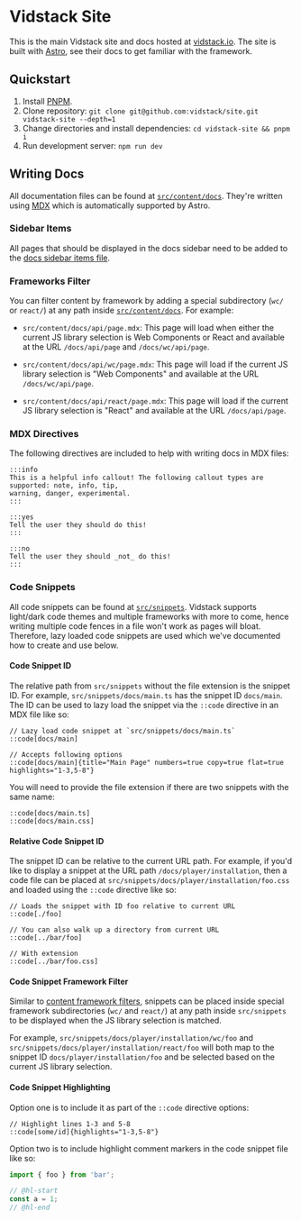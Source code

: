 # Vidstack Site

This is the main Vidstack site and docs hosted at [vidstack.io][vidstack]. The site is built with
[Astro][astro], see their docs to get familiar with the framework.

## Quickstart

1. Install [PNPM][pnpm].
2. Clone repository: `git clone git@github.com:vidstack/site.git vidstack-site --depth=1`
3. Change directories and install dependencies: `cd vidstack-site && pnpm i`
4. Run development server: `npm run dev`

## Writing Docs

All documentation files can be found at [`src/content/docs`][content-docs]. They're written
using [MDX][astro-mdx] which is automatically supported by Astro.

### Sidebar Items

All pages that should be displayed in the docs sidebar need to be added to
the [docs sidebar items file][docs-sidebar-file].

### Frameworks Filter

You can filter content by framework by adding a special subdirectory (`wc/` or `react/`) at any path
inside [`src/content/docs`][content-docs]. For example:

- `src/content/docs/api/page.mdx`: This page will load when either the current JS library selection is
  Web Components or React and available at the URL `/docs/api/page` and `/docs/wc/api/page`.

- `src/content/docs/api/wc/page.mdx`: This page will load if the current JS library selection is
  "Web Components" and available at the URL `/docs/wc/api/page`.

- `src/content/docs/api/react/page.mdx`: This page will load if the current JS library selection is
  "React" and available at the URL `/docs/api/page`.

### MDX Directives

The following directives are included to help with writing docs in MDX files:

```mdx
:::info
This is a helpful info callout! The following callout types are supported: note, info, tip,
warning, danger, experimental.
:::

:::yes
Tell the user they should do this!
:::

:::no
Tell the user they should _not_ do this!
:::
```

### Code Snippets

All code snippets can be found at [`src/snippets`][code-snippets]. Vidstack supports
light/dark code themes and multiple frameworks with more to come, hence writing multiple code fences
in a file won't work as pages will bloat. Therefore, lazy loaded code snippets are used which we've
documented how to create and use below.

#### Code Snippet ID

The relative path from `src/snippets` without the file extension is the snippet ID. For example,
`src/snippets/docs/main.ts` has the snippet ID `docs/main`. The ID can be used to lazy load
the snippet via the `::code` directive in an MDX file like so:

```mdx
// Lazy load code snippet at `src/snippets/docs/main.ts`
::code[docs/main]

// Accepts following options
::code[docs/main]{title="Main Page" numbers=true copy=true flat=true highlights="1-3,5-8"}
```

You will need to provide the file extension if there are two snippets with the same name:

```mdx
::code[docs/main.ts]
::code[docs/main.css]
```

#### Relative Code Snippet ID

The snippet ID can be relative to the current URL path. For example, if you'd like to display a
snippet at the URL path `/docs/player/installation`, then a code file can be placed at
`src/snippets/docs/player/installation/foo.css` and loaded using the `::code` directive like so:

```mdx
// Loads the snippet with ID foo relative to current URL
::code[./foo]

// You can also walk up a directory from current URL
::code[../bar/foo]

// With extension
::code[../bar/foo.css]
```

#### Code Snippet Framework Filter

Similar to [content framework filters](#frameworks-filter), snippets can be placed inside
special framework subdirectories (`wc/` and `react/`) at any path inside `src/snippets` to be
displayed when the JS library selection is matched.

For example, `src/snippets/docs/player/installation/wc/foo` and
`src/snippets/docs/player/installation/react/foo` will both map to the snippet ID
`docs/player/installation/foo` and be selected based on the current JS library selection.

#### Code Snippet Highlighting

Option one is to include it as part of the `::code` directive options:

```mdx
// Highlight lines 1-3 and 5-8
::code[some/id]{highlights="1-3,5-8"}
```

Option two is to include highlight comment markers in the code snippet file like so:

```ts
import { foo } from 'bar';

// @hl-start
const a = 1;
// @hl-end
```

[pnpm]: https://pnpm.io/installation
[astro]: https://astro.build
[vidstack]: https://vidstack.io
[astro-mdx]: https://docs.astro.build/en/guides/markdown-content
[code-snippets]: ./src/snippets
[content-docs]: ./src/content/docs
[docs-sidebar-file]: ./src/layouts/nav/docs-sidebar-items.ts
